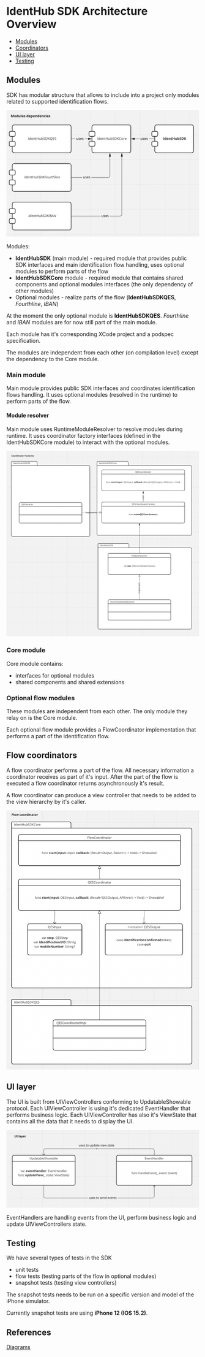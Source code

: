 # IdentHub SDK Architecture Overview

- [Modules](#modules)
- [Coordinators](#coordinators)
- [UI layer](#ui-layer)
- [Testing](#testing)

## Modules
SDK has modular structure that allows to include into a project only modules related to supported identification flows.

![Modules dependencies](modules-dependencies.png)

Modules:

* **IdentHubSDK** (main module) - required module that provides public SDK interfaces and main identification flow handling, uses optional modules to perform parts of the flow
* **IdentHubSDKCore** module - required module that contains shared components and optional modules interfaces (the only dependency of other modules)
* Optional modules - realize parts of the flow (**IdentHubSDKQES**, *Fourthline*, *IBAN*)

At the moment the only optional module is **IdentHubSDKQES**. *Fourthline* and *IBAN* modules are for now still part of the main module.

Each module has it's corresponding XCode project and a podspec specification.

The modules are independent from each other (on compilation level) except the dependency to the Core module.

### Main module
Main module provides public SDK interfaces and coordinates identification flows handling. It uses optional modules (resolved in the runtime) to perform parts of the flow.

#### Module resolver
Main module uses RuntimeModuleResolver to resolve modules during runtime. It uses coordinator factory interfaces (defined in the IdentHubSDKCore module) to interact with the optional modules.

![Coordinator factories](coordinators-factories.png)

### Core module
Core module contains:

* interfaces for optional modules
* shared components and shared extensions


### Optional flow modules
These modules are independent from each other. The only module they relay on is the Core module.

Each optional flow module provides a FlowCoordinator implementation that performs a part of the identification flow.


## Flow coordinators
A flow coordinator performs a part of the flow. All necessary information a coordinator receives as part of it's input. After the part of the flow is executed a flow coordinator returns asynchronously it's result.

A flow coordinator can produce a view controller that needs to be added to the view hierarchy by it's caller.

![Flow Coordinator](flow-coordinator.png)

## UI layer
The UI is built from UIViewControllers conforming to UpdatableShowable protocol. Each UIViewController is using it's dedicated EventHandler that performs business logic. Each UIViewController has 
also it's ViewState that contains all the data that it needs to display the UI.

![UI layer](ui-layer.png)

EventHandlers are handling events from the UI, perform business logic and update UIViewControllers state.

## Testing

We have several types of tests in the SDK

* unit tests
* flow tests (testing parts of the flow in optional modules)
* snapshot tests (testing view controllers)

The snapshot tests needs to be run on a specific version and model of the iPhone simulator.

Currently snapshot tests are using **iPhone 12 (IOS 15.2)**.

## References
[Diagrams](https://miro.com/app/board/uXjVPcSBpCU=/)